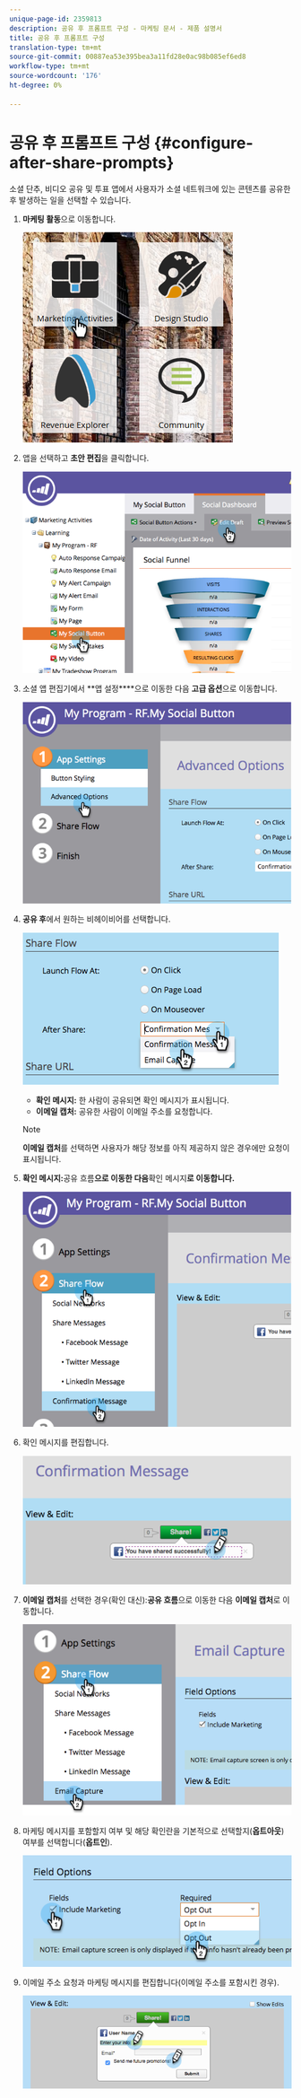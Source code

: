 ```yaml
---
unique-page-id: 2359813
description: 공유 후 프롬프트 구성 - 마케팅 문서 - 제품 설명서
title: 공유 후 프롬프트 구성
translation-type: tm+mt
source-git-commit: 00887ea53e395bea3a11fd28e0ac98b085ef6ed8
workflow-type: tm+mt
source-wordcount: '176'
ht-degree: 0%

---
```



# 공유 후 프롬프트 구성 {#configure-after-share-prompts}

소셜 단추, 비디오 공유 및 투표 앱에서 사용자가 소셜 네트워크에 있는 콘텐츠를 공유한 후 발생하는 일을 선택할 수 있습니다.

1. **마케팅 활동**&#x200B;으로 이동합니다.

   ![](assets/ma.png)

1. 앱을 선택하고 **초안 편집**&#x200B;을 클릭합니다.

   ![](assets/image2015-4-21-12-3a1-3a11.png)

1. 소셜 앱 편집기에서 **앱 설정****으로 이동한 다음 **고급 옵션**&#x200B;으로 이동합니다.

   ![](assets/image2015-4-21-12-3a10-3a54.png)

1. **공유 후**&#x200B;에서 원하는 비헤이비어를 선택합니다.

   ![](assets/image2015-4-21-12-3a18-3a32.png)

   * **확인 메시지:** 한 사람이 공유되면 확인 메시지가 표시됩니다.
   * **이메일 캡처:** 공유한 사람이 이메일 주소를 요청합니다.

   >[!NOTE]
   >
   >**이메일 캡처**&#x200B;를 선택하면 사용자가 해당 정보를 아직 제공하지 않은 경우에만 요청이 표시됩니다.

1. **확인 메시지:**&#x200B;공유 흐름&#x200B;**으로 이동한 다음**&#x200B;확인 메시지&#x200B;**로 이동합니다.**

   ![](assets/image2015-4-21-12-3a26-3a10.png)

1. 확인 메시지를 편집합니다.

   ![](assets/image2015-4-21-12-3a31-3a41.png)

1. **이메일 캡처**&#x200B;를 선택한 경우(확인 대신):**공유 흐름**&#x200B;으로 이동한 다음 **이메일 캡처**&#x200B;로 이동합니다.

   ![](assets/image2015-4-21-12-3a46-3a15.png)

1. 마케팅 메시지를 포함할지 여부 및 해당 확인란을 기본적으로 선택할지(**옵트아웃**) 여부를 선택합니다(**옵트인**).

   ![](assets/image2015-4-21-12-3a48-3a51.png)

1. 이메일 주소 요청과 마케팅 메시지를 편집합니다(이메일 주소를 포함시킨 경우).

   ![](assets/image2015-4-21-12-3a52-3a49.png)

